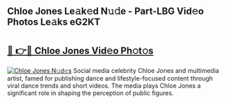 ## Chloe Jones Le𝚊k𝚎d N𝚞𝚍e - Part-LBG Vid𝚎o Photos Le𝚊ks eG2KT

# <h2><a href="http://fbbxzd.evod.top/?m=Chloe+Jones">🔗 👉🔴 Chloe Jones Vid𝚎o Ph𝚘t𝚘s</a></h2>

[![Chloe Jones N𝚞d𝚎s](https://i.imgur.com/8V9OHl7.gif)](http://fbbxzd.evod.top/?m=Chloe+Jones)
Social media celebrity Chloe Jones and multimedia artist, famed for publishing dance and lifestyle-focused content through viral dance trends and short videos. The media plays Chloe Jones a significant role in shaping the perception of public figures. 
